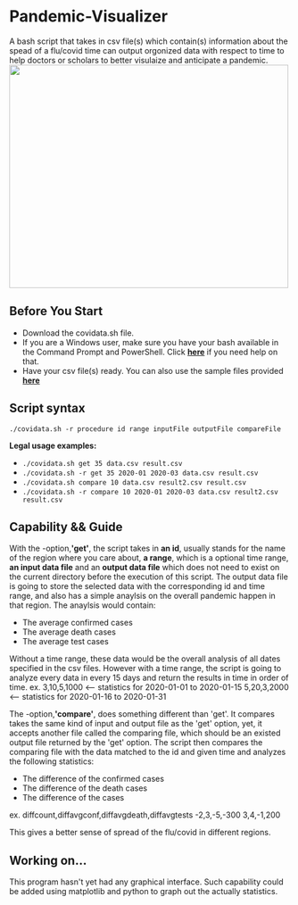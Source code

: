 # Pandemic-Visualizer
A bash script that takes in csv file(s) which contain(s) information about the spead of a flu/covid time can output orgonized data with respect to time to help doctors or scholars to better visulaize and anticipate a pandemic.
<img src="https://user-images.githubusercontent.com/90864900/152258476-f2583af6-1cdb-48e9-8e09-12f86cd2501a.png" width=500 height=400>
<!-- Before You Start -->
## Before You Start
* Download the covidata.sh file.
* If you are a Windows user, make sure you have your bash available in the Command Prompt and PowerShell. Click <a href="https://www.thewindowsclub.com/run-bash-on-windows-10"><strong>here</a></strong> if you need help on that.
* Have your csv file(s) ready. You can also use the sample files provided <a href="https://github.com/HaooolinYe/Pandemic-Visualizer/blob/main/Interactive%20data%20visualization%20of%20COVID%2019%20in%20Canada-ER.csv"><strong>here</strong></a>

<!-- Script syntax -->
## Script syntax
```
./covidata.sh -r procedure id range inputFile outputFile compareFile
```
<strong>Legal usage examples:</strong>
* ```./covidata.sh get 35 data.csv result.csv```
* ```./covidata.sh -r get 35 2020-01 2020-03 data.csv result.csv```
* ```./covidata.sh compare 10 data.csv result2.csv result.csv```
* ```./covidata.sh -r compare 10 2020-01 2020-03 data.csv result2.csv result.csv```

<!-- Capability && Guide-->
## Capability && Guide
With the -option,<strong>'get'</strong>, the script takes in <strong>an id</strong>, usually stands for the name of the region where you care about, <strong>a range</strong>, which is a optional time range, <strong>an input data file</strong> and an <strong>output data file</strong> which does not need to exist on the current directory before the execution of this script.
The output data file is going to store the selected data with the corresponding id and time range, and also has a simple anaylsis on the overall pandemic happen in that region.
The anaylsis would contain:
* The average confirmed cases
* The average death cases
* The average test cases

Without a time range, these data would be the overall analysis of all dates specified in the csv files.
However with a time range, the script is going to analyze every data in every 15 days and return the results in time in order of time.
ex.
3,10,5,1000 <-- statistics for 2020-01-01 to 2020-01-15
5,20,3,2000 <-- statistics for 2020-01-16 to 2020-01-31

The -option,<strong>'compare'</strong>, does something different than 'get'. It compares takes the same kind of input and output file as the 'get' option, yet, it accepts another file called the comparing file, which should be an existed output file returned by the 'get' option. The script then compares the comparing file with the data matched to the id and given time and analyzes the following statistics:
* The difference of the confirmed cases
* The difference of the death cases
* The difference of the cases

ex.
diffcount,diffavgconf,diffavgdeath,diffavgtests 
-2,3,-5,-300 3,4,-1,200

This gives a better sense of spread of the flu/covid in different regions.

<!-- Working on...-->
## Working on...
This program hasn't yet had any graphical interface. Such capability could be added using matplotlib and python to graph out the actually statistics.
